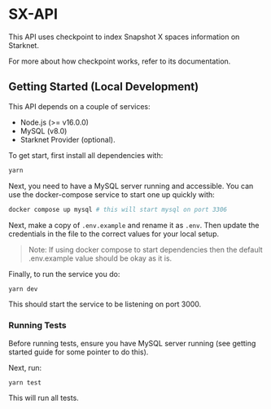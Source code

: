 # SX-API

This API uses checkpoint to index Snapshot X spaces information on Starknet.

For more about how checkpoint works, refer to its documentation.

## Getting Started (Local Development)

This API depends on a couple of services:

- Node.js (>= v16.0.0)
- MySQL (v8.0)
- Starknet Provider (optional).

To get start, first install all dependencies with:

```sh
yarn

```

Next, you need to have a MySQL server running and accessible. You can use the docker-compose service to start one up quickly with:

```sh
docker compose up mysql # this will start mysql on port 3306
```

Next, make a copy of `.env.example` and rename it as `.env`. Then update the credentials in the file to the correct values for your
local setup.

> Note: If using docker compose to start dependencies then the default .env.example value should be okay as it is.

Finally, to run the service you do:

```sh
yarn dev
```

This should start the service to be listening on port 3000.

### Running Tests

Before running tests, ensure you have MySQL server running (see getting started guide for some pointer to do this).

Next, run:

```
yarn test
```

This will run all tests.
